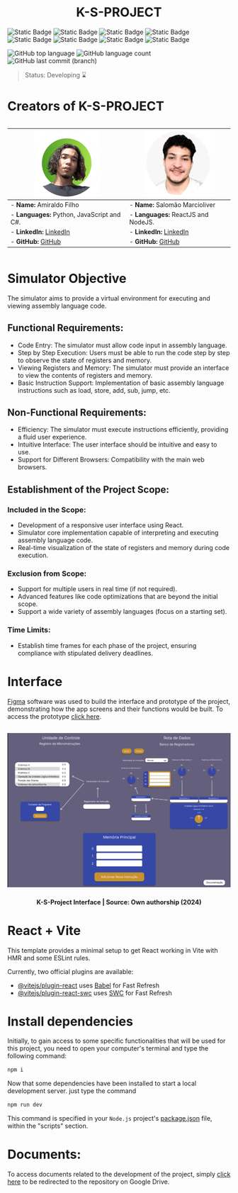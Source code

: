 <h1 align = "center"> K-S-PROJECT </h1>

![Static Badge](https://img.shields.io/badge/JavaScript-%23F7DF1E?style=plastic&logo=javascript&color=black)
![Static Badge](https://img.shields.io/badge/Html5-%23E34F26?style=plastic&logo=html5&color=black)
![Static Badge](https://img.shields.io/badge/CSS3-%231572B6?style=plastic&logo=css3&color=black)
![Static Badge](https://img.shields.io/badge/react-%2361DAFB?style=plastic&logo=react&logoColor=%2361DAFB&labelColor=black&color=black)
![Static Badge](https://img.shields.io/badge/nodedotjs-%23339933?style=plastic&logo=nodedotjs&logoColor=%23339933&labelColor=black&color=black)
![Static Badge](https://img.shields.io/badge/git-%23F05032?style=plastic&logo=git&logoColor=%23F05032&labelColor=black&color=black)
![Static Badge](https://img.shields.io/badge/vite-%23646CFF?style=plastic&logo=vite&logoColor=%23646CFF&labelColor=black&color=black)
![Static Badge](https://img.shields.io/badge/figma-%23F24E1E?style=plastic&logo=figma&logoColor=%23F24E1E&labelColor=black&color=black)


![GitHub top language](https://img.shields.io/github/languages/top/salomao-marcioliver/k-s-project?style=plastic&color=red)
![GitHub language count](https://img.shields.io/github/languages/count/salomao-marcioliver/k-s-project?style=plastic&color=black)
![GitHub last commit (branch)](https://img.shields.io/github/last-commit/salomao-marcioliver/k-s-project/main?style=plastic&color=green)

> Status: Developing ⌛

# Creators of K-S-PROJECT

<div style="display:flex; justify-content:center; align-items:center;">

| ![Autor 1](img/autor_1.png) | ![Autor 2](img/autor_2.png) |
|-----------------------------|-----------------------------|
|- **Name:** Amiraldo Filho   | - **Name:** Salomão Marcioliver  |
|- **Languages:** Python, JavaScript and C#. | - **Languages:** ReactJS and NodeJS. |
|- **LinkedIn:** [LinkedIn](https://www.linkedin.com/in/amiraldo-ferreira-28a84123b/) | - **LinkedIn:** [LinkedIn](https://www.linkedin.com/in/salomaomarcioliver/) |
|- **GitHub:** [GitHub](https://github.com/amiralo01) | - **GitHub:** [GitHub](http://www.github.com/salomao-marcioliver) |

</div>

# Simulator Objective

The simulator aims to provide a virtual environment for executing and viewing assembly language code.

## Functional Requirements:

- Code Entry: The simulator must allow code input in assembly language.
- Step by Step Execution: Users must be able to run the code step by step to observe the state of registers and memory.
- Viewing Registers and Memory: The simulator must provide an interface to view the contents of registers and memory.
- Basic Instruction Support: Implementation of basic assembly language instructions such as load, store, add, sub, jump, etc.

## Non-Functional Requirements:

- Efficiency: The simulator must execute instructions efficiently, providing a fluid user experience.
- Intuitive Interface: The user interface should be intuitive and easy to use.
- Support for Different Browsers: Compatibility with the main web browsers.

## Establishment of the Project Scope:

### Included in the Scope:
- Development of a responsive user interface using React.
- Simulator core implementation capable of interpreting and executing assembly language code.
- Real-time visualization of the state of registers and memory during code execution.

### Exclusion from Scope:
- Support for multiple users in real time (if not required).
- Advanced features like code optimizations that are beyond the initial scope.
- Support a wide variety of assembly languages (focus on a starting set).

### Time Limits:
- Establish time frames for each phase of the project, ensuring compliance with stipulated delivery deadlines.

# Interface

[Figma](https://www.figma.com/) software was used to build the interface and prototype of the project, demonstrating how the app screens and their functions would be built. To access the prototype [click here](https://www.figma.com/file/7xl5Fj0ukT7eycQj5Mecu6/Interface-K%26S?type=design&node-id=0%3A1&mode=design&t=EzspFXlor75ikRUR-1).

<h2 align ="center">
    <img src="img/Interface K&S.png" alt="Interface K-S-PROJECT" width="850"/>
</h2>

<h4 align ="center"> K-S-Project Interface | Source: Own authorship (2024) </h4>

# React + Vite

This template provides a minimal setup to get React working in Vite with HMR and some ESLint rules.

Currently, two official plugins are available:

- [@vitejs/plugin-react](https://github.com/vitejs/vite-plugin-react/blob/main/packages/plugin-react/README.md) uses [Babel](https://babeljs.io/) for Fast Refresh
- [@vitejs/plugin-react-swc](https://github.com/vitejs/vite-plugin-react-swc) uses [SWC](https://swc.rs/) for Fast Refresh

# Install dependencies

Initially, to gain access to some specific functionalities that will be used for this project, you need to open your computer's terminal and type the following command: 
```sh
npm i
```
Now that some dependencies have been installed to start a local development server. just type the command
``` sh
npm run dev
```
This command is specified in your `Node.js` project's [package.json](package.json) file, within the "scripts" section.

# Documents:

To access documents related to the development of the project, simply [click here](https://drive.google.com/drive/folders/13LczdIPsgHfKUVS5saIPkyD4od0N0C70?usp=sharing) to be redirected to the repository on Google Drive.